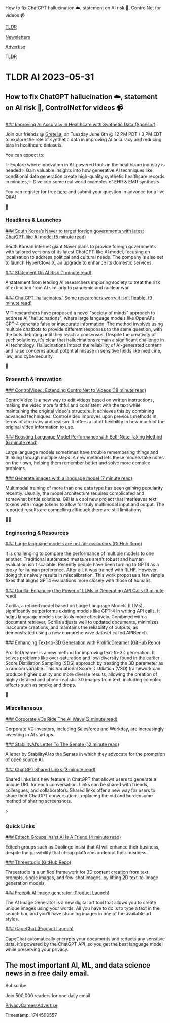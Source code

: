 How to fix ChatGPT hallucination ☁️, statement on AI risk 🚨, ControlNet for videos 📹

[TLDR](/)

[Newsletters](/newsletters)

[Advertise](https://advertise.tldr.tech/)

[TLDR](/)

# TLDR AI 2023-05-31

## How to fix ChatGPT hallucination ☁️, statement on AI risk 🚨, ControlNet for videos 📹

### 

[### Improving AI Accuracy in Healthcare with Synthetic Data (Sponsor)](https://info.gretel.ai/webinar-improving-ai-accuracy-and-reducing-bias-in-healthcare-with-synthetic-data/?utm_source=tldr&amp;utm_medium=newsletter-sponsorship&amp;utm_campaign=tldr-20230531)

Join our friends @ [Gretel.ai](https://info.gretel.ai/webinar-improving-ai-accuracy-and-reducing-bias-in-healthcare-with-synthetic-data/?utm_source=tldr&utm_medium=newsletter-sponsorship&utm_campaign=tldr-20230531) on Tuesday June 6th @ 12 PM PDT / 3 PM EDT to explore the role of synthetic data in improving AI accuracy and reducing bias in healthcare datasets.

You can expect to:

✨ Explore where innovation in AI-powered tools in the healthcare industry is headed✨ Gain valuable insights into how generative AI techniques like conditional data generation create high-quality synthetic healthcare records in minutes,✨ Dive into some real world examples of EHR & EMR synthesis

You can register for free [here](https://info.gretel.ai/webinar-improving-ai-accuracy-and-reducing-bias-in-healthcare-with-synthetic-data/?utm_source=tldr&utm_medium=newsletter-sponsorship&utm_campaign=tldr-20230531) and submit your question in advance for a live Q&A!

🚀

### Headlines & Launches

[### South Korea’s Naver to target foreign governments with latest ChatGPT-like AI model (5 minute read)](https://archive.ph/NTxfJ?utm_source=tldrai)

South Korean internet giant Naver plans to provide foreign governments with tailored versions of its latest ChatGPT-like AI model, focusing on localization to address political and cultural needs. The company is also set to launch HyperClova X, an upgrade to enhance its domestic services.

[### Statement On AI Risk (1 minute read)](https://www.safe.ai/statement-on-ai-risk?utm_source=tldrai)

A statement from leading AI researchers imploring society to treat the risk of extinction from AI similarly to pandemic and nuclear war.

[### ChatGPT ‘hallucinates.’ Some researchers worry it isn’t fixable. (9 minute read)](https://www.washingtonpost.com/technology/2023/05/30/ai-chatbots-chatgpt-bard-trustworthy/?utm_source=tldrai)

MIT researchers have proposed a novel "society of minds" approach to address AI "hallucinations", where large language models like OpenAI's GPT-4 generate false or inaccurate information. The method involves using multiple chatbots to provide different responses to the same question, with the bots debating until they reach a consensus. Despite the creativity of such solutions, it's clear that hallucinations remain a significant challenge in AI technology. Hallucinations impact the reliability of AI-generated content and raise concerns about potential misuse in sensitive fields like medicine, law, and cybersecurity.

🧠

### Research & Innovation

[### ControlVideo: Extending ControlNet to Videos (18 minute read)](https://arxiv.org/abs/2305.17098?utm_source=tldrai)

ControlVideo is a new way to edit videos based on written instructions, making the video more faithful and consistent with the text while maintaining the original video's structure. It achieves this by combining advanced techniques. ControlVideo improves upon previous methods in terms of accuracy and realism. It offers a lot of flexibility in how much of the original video information to use.

[### Boosting Language Model Performance with Self-Note Taking Method (6 minute read)](https://arxiv.org/abs/2305.00833?utm_source=tldrai)

Large language models sometimes have trouble remembering things and thinking through multiple steps. A new method lets these models take notes on their own, helping them remember better and solve more complex problems.

[### Generate images with a language model (7 minute read)](https://jykoh.com/gill?utm_source=tldrai)

Multimodal training of more than one data type has been gaining popularity recently. Usually, the model architecture requires complicated and somewhat brittle solutions. Gill is a cool new project that interleaves text tokens with image tokens to allow for truly multimodal input and output. The reported results are compelling although there are still limitations.

👨‍💻

### Engineering & Resources

[### Large language models are not fair evaluators (GitHub Repo)](https://github.com/i-Eval/FairEval?utm_source=tldrai)

It is challenging to compare the performance of multiple models to one another. Traditional automated measures aren't robust and human evaluation isn't scalable. Recently people have been turning to GPT4 as a proxy for human preference. After all, it was trained with RLHF. However, doing this naively results in miscalibration. This work proposes a few simple fixes that aligns GPT4 evaluations more closely with those of humans.

[### Gorilla: Enhancing the Power of LLMs in Generating API Calls (3 minute read)](https://shishirpatil.github.io/gorilla/?utm_source=tldrai)

Gorilla, a refined model based on Large Language Models (LLMs), significantly outperforms existing models like GPT-4 in writing API calls. It helps language models use tools more effectively. Combined with a document retriever, Gorilla adjusts well to updated documents, minimizes inaccurate creations, and maintains the reliability of outputs, as demonstrated using a new comprehensive dataset called APIBench.

[### Enhancing Text-to-3D Generation with ProlificDreamer (GitHub Repo)](https://github.com/thu-ml/prolificdreamer?utm_source=tldrai)

ProlificDreamer is a new method for improving text-to-3D generation. It solves problems like over-saturation and low-diversity found in the earlier Score Distillation Sampling (SDS) approach by treating the 3D parameter as a random variable. This Variational Score Distillation (VSD) framework can produce higher quality and more diverse results, allowing the creation of highly detailed and photo-realistic 3D images from text, including complex effects such as smoke and drops.

🎁

### Miscellaneous

[### Corporate VCs Ride The AI Wave (2 minute read)](https://www.axios.com/2023/05/27/corporate-vcs-ride-ai-startup-wave?utm_source=tldrai)

Corporate VC investors, including Salesforce and Workday, are increasingly investing in AI startups.

[### StabilityAI’s Letter To The Senate (12 minute read)](https://static1.squarespace.com/static/6213c340453c3f502425776e/t/6463b486b97b333044ea2564/1684255881952/Statement+from+Stability+AI+to+the+Senate+Judiciary+Subcommittee+on+Privacy%2C+Technology%2C+and+the+Law.pdf?utm_source=tldrai)

A letter by StabilityAI to the Senate in which they advocate for the promotion of open source AI.

[### ChatGPT Shared Links (3 minute read)](https://help.openai.com/en/articles/7925741-chatgpt-shared-links-faq?utm_source=tldrai)

Shared links is a new feature in ChatGPT that allows users to generate a unique URL for each conversation. Links can be shared with friends, colleagues, and collaborators. Shared links offer a new way for users to share their ChatGPT conversations, replacing the old and burdensome method of sharing screenshots.

⚡️

### Quick Links

[### Edtech Groups Insist AI Is A Friend (4 minute read)](https://archive.ph/Gct3A?utm_source=tldrai)

Edtech groups such as Duolingo insist that AI will enhance their business, despite the possibility that cheap platforms undercut their business.

[### Threestudio (GitHub Repo)](https://github.com/threestudio-project/threestudio?utm_source=tldrai)

Threestudio is a unified framework for 3D content creation from text prompts, single images, and few-shot images, by lifting 2D text-to-image generation models.

[### Freepik AI image generator (Product Launch)](https://www.producthunt.com/posts/freepik-ai-image-generator?utm_source=tldrai)

The AI Image Generator is a new digital art tool that allows you to create unique images using your words. All you have to do is to type a text in the search bar, and you’ll have stunning images in one of the available art styles.

[### CapeChat (Product Launch)](https://www.producthunt.com/posts/capechat?utm_source=tldrai)

CapeChat automatically encrypts your documents and redacts any sensitive data. It’s powered by the ChatGPT API, so you get the best language model while preserving your privacy.

## The most important AI, ML, and data science news in a free daily email.

Subscribe

Join 500,000 readers for one daily email

[Privacy](/privacy)[Careers](https://jobs.ashbyhq.com/tldr.tech)[Advertise](/ai/advertise)

Timestamp: 1744590557